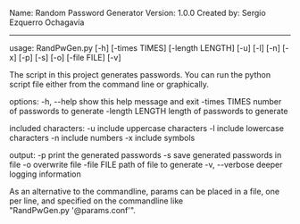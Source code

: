 Name: Random Password Generator
Version: 1.0.0
Created by: Sergio Ezquerro Ochagavía

------------------------------------------------

usage: RandPwGen.py [-h] [-times TIMES] [-length LENGTH] [-u] [-l] [-n] [-x] [-p] [-s] [-o] [-file FILE] [-v]

The script in this project generates passwords. You can run the python script file either from the command line or graphically. 

options:
  -h, --help      show this help message and exit
  -times TIMES    number of passwords to generate
  -length LENGTH  length of passwords to generate

included characters:
  -u              include uppercase characters
  -l              include lowercase characters
  -n              include numbers
  -x              include symbols

output:
  -p              print the generated passwords
  -s              save generated passwords in file
  -o              overwrite file
  -file FILE      path of file to generate
  -v, --verbose   deeper logging information

As an alternative to the commandline, params can be placed in a file, one per line, and specified on the commandline like        
"RandPwGen.py '@params.conf'".